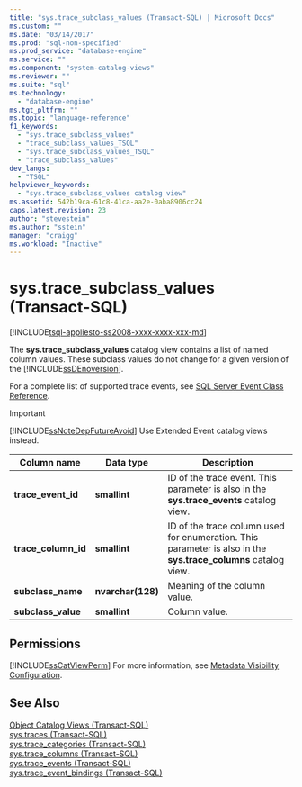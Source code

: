 ```yaml
---
title: "sys.trace_subclass_values (Transact-SQL) | Microsoft Docs"
ms.custom: ""
ms.date: "03/14/2017"
ms.prod: "sql-non-specified"
ms.prod_service: "database-engine"
ms.service: ""
ms.component: "system-catalog-views"
ms.reviewer: ""
ms.suite: "sql"
ms.technology: 
  - "database-engine"
ms.tgt_pltfrm: ""
ms.topic: "language-reference"
f1_keywords: 
  - "sys.trace_subclass_values"
  - "trace_subclass_values_TSQL"
  - "sys.trace_subclass_values_TSQL"
  - "trace_subclass_values"
dev_langs: 
  - "TSQL"
helpviewer_keywords: 
  - "sys.trace_subclass_values catalog view"
ms.assetid: 542b19ca-61c8-41ca-aa2e-0aba8906cc24
caps.latest.revision: 23
author: "stevestein"
ms.author: "sstein"
manager: "craigg"
ms.workload: "Inactive"
---
```

# sys.trace_subclass_values (Transact-SQL)
[!INCLUDE[tsql-appliesto-ss2008-xxxx-xxxx-xxx-md](../../includes/tsql-appliesto-ss2008-xxxx-xxxx-xxx-md.md)]

  The **sys.trace_subclass_values** catalog view contains a list of named column values. These subclass values do not change for a given version of the [!INCLUDE[ssDEnoversion](../../includes/ssdenoversion-md.md)].  
  
 For a complete list of supported trace events, see [SQL Server Event Class Reference](../../relational-databases/event-classes/sql-server-event-class-reference.md).  
  
> [!IMPORTANT]  
>  [!INCLUDE[ssNoteDepFutureAvoid](../../includes/ssnotedepfutureavoid-md.md)] Use Extended Event catalog views instead.  
  
|Column name|Data type|Description|  
|-----------------|---------------|-----------------|  
|**trace_event_id**|**smallint**|ID of the trace event. This parameter is also in the **sys.trace_events** catalog view.|  
|**trace_column_id**|**smallint**|ID of the trace column used for enumeration. This parameter is also in the **sys.trace_columns** catalog view.|  
|**subclass_name**|**nvarchar(128)**|Meaning of the column value.|  
|**subclass_value**|**smallint**|Column value.|  
  
## Permissions  
 [!INCLUDE[ssCatViewPerm](../../includes/sscatviewperm-md.md)] For more information, see [Metadata Visibility Configuration](../../relational-databases/security/metadata-visibility-configuration.md).  
  
## See Also  
 [Object Catalog Views &#40;Transact-SQL&#41;](../../relational-databases/system-catalog-views/object-catalog-views-transact-sql.md)   
 [sys.traces &#40;Transact-SQL&#41;](../../relational-databases/system-catalog-views/sys-traces-transact-sql.md)   
 [sys.trace_categories &#40;Transact-SQL&#41;](../../relational-databases/system-catalog-views/sys-trace-categories-transact-sql.md)   
 [sys.trace_columns &#40;Transact-SQL&#41;](../../relational-databases/system-catalog-views/sys-trace-columns-transact-sql.md)   
 [sys.trace_events &#40;Transact-SQL&#41;](../../relational-databases/system-catalog-views/sys-trace-events-transact-sql.md)   
 [sys.trace_event_bindings &#40;Transact-SQL&#41;](../../relational-databases/system-catalog-views/sys-trace-event-bindings-transact-sql.md)  
  
  
